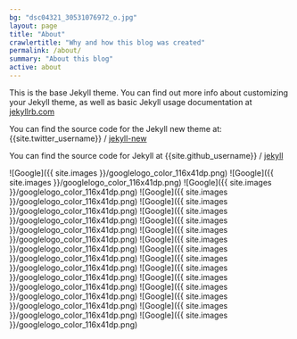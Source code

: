 ```yaml
---
bg: "dsc04321_30531076972_o.jpg"
layout: page
title: "About"
crawlertitle: "Why and how this blog was created"
permalink: /about/
summary: "About this blog"
active: about
---
```


This is the base Jekyll theme. You can find out more info about customizing your Jekyll theme, as well as basic Jekyll usage documentation at [jekyllrb.com](http://jekyllrb.com/)

You can find the source code for the Jekyll new theme at:
{{site.twitter_username}} /
[jekyll-new](https://github.com/jglovier/jekyll-new)

You can find the source code for Jekyll at
{{site.github_username}} /
[jekyll](https://github.com/jekyll/jekyll)

![Google]({{ site.images }}/googlelogo_color_116x41dp.png) ![Google]({{ site.images }}/googlelogo_color_116x41dp.png) ![Google]({{ site.images }}/googlelogo_color_116x41dp.png) ![Google]({{ site.images }}/googlelogo_color_116x41dp.png) ![Google]({{ site.images }}/googlelogo_color_116x41dp.png) ![Google]({{ site.images }}/googlelogo_color_116x41dp.png) ![Google]({{ site.images }}/googlelogo_color_116x41dp.png) ![Google]({{ site.images }}/googlelogo_color_116x41dp.png) ![Google]({{ site.images }}/googlelogo_color_116x41dp.png) ![Google]({{ site.images }}/googlelogo_color_116x41dp.png) ![Google]({{ site.images }}/googlelogo_color_116x41dp.png) ![Google]({{ site.images }}/googlelogo_color_116x41dp.png) ![Google]({{ site.images }}/googlelogo_color_116x41dp.png) ![Google]({{ site.images }}/googlelogo_color_116x41dp.png) ![Google]({{ site.images }}/googlelogo_color_116x41dp.png) ![Google]({{ site.images }}/googlelogo_color_116x41dp.png) ![Google]({{ site.images }}/googlelogo_color_116x41dp.png) 
